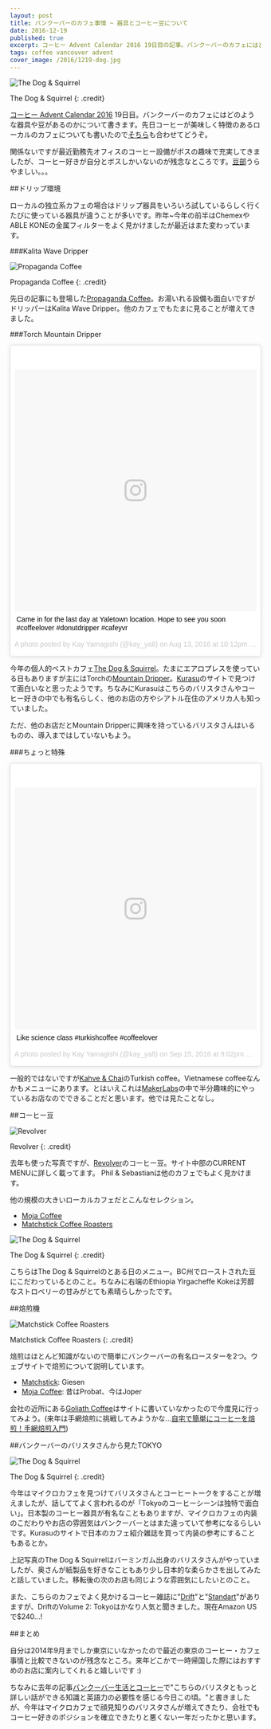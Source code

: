 ```yaml
---
layout: post
title: バンクーバーのカフェ事情 ~ 器具とコーヒー豆について
date: 2016-12-19
published: true
excerpt: コーヒー Advent Calendar 2016 19日目の記事。バンクーバーのカフェにはどのような器具や豆があるのかについて書きます。
tags: coffee vancouver advent
cover_image: /2016/1219-dog.jpg
---
```


![The Dog & Squirrel](/images/2016/1219-dog.jpg)

The Dog & Squirrel
{: .credit}

[コーヒー Advent Calendar 2016](http://www.adventar.org/calendars/1432) 19日目。バンクーバーのカフェにはどのような器具や豆があるのかについて書きます。先日コーヒーが美味しく特徴のあるローカルのカフェについても書いたので[そちら](/enjoy-cafe-and-coffee-in-vancouver/)も合わせてどうぞ。

関係ないですが最近勤務先オフィスのコーヒー設備がボスの趣味で充実してきましたが、コーヒー好きが自分とボスしかいないのが残念なところです。[豆部](http://www.urong-answer.org/2016/12/mame-club/)うらやましい。。。


##ドリップ環境

ローカルの独立系カフェの場合はドリップ器具をいろいろ試しているらしく行くたびに使っている器具が違うことが多いです。昨年~今年の前半はChemexやABLE KONEの金属フィルターをよく見かけましたが最近はまた変わっています。

###Kalita Wave Dripper

![Propaganda Coffee](/images/2016/1205-propaganda.jpg)

Propaganda Coffee
{: .credit}

先日の記事にも登場した[Propaganda Coffee](//www.propagandacoffee.ca/)。お湯いれる設備も面白いですがドリッパーはKalita Wave Dripper。他のカフェでもたまに見ることが増えてきました。

###Torch Mountain Dripper

<blockquote class="instagram-media" data-instgrm-captioned data-instgrm-version="7" style=" background:#FFF; border:0; border-radius:3px; box-shadow:0 0 1px 0 rgba(0,0,0,0.5),0 1px 10px 0 rgba(0,0,0,0.15); margin: 1px; max-width:658px; padding:0; width:99.375%; width:-webkit-calc(100% - 2px); width:calc(100% - 2px);"><div style="padding:8px;"> <div style=" background:#F8F8F8; line-height:0; margin-top:40px; padding:50.0% 0; text-align:center; width:100%;"> <div style=" background:url(data:image/png;base64,iVBORw0KGgoAAAANSUhEUgAAACwAAAAsCAMAAAApWqozAAAABGdBTUEAALGPC/xhBQAAAAFzUkdCAK7OHOkAAAAMUExURczMzPf399fX1+bm5mzY9AMAAADiSURBVDjLvZXbEsMgCES5/P8/t9FuRVCRmU73JWlzosgSIIZURCjo/ad+EQJJB4Hv8BFt+IDpQoCx1wjOSBFhh2XssxEIYn3ulI/6MNReE07UIWJEv8UEOWDS88LY97kqyTliJKKtuYBbruAyVh5wOHiXmpi5we58Ek028czwyuQdLKPG1Bkb4NnM+VeAnfHqn1k4+GPT6uGQcvu2h2OVuIf/gWUFyy8OWEpdyZSa3aVCqpVoVvzZZ2VTnn2wU8qzVjDDetO90GSy9mVLqtgYSy231MxrY6I2gGqjrTY0L8fxCxfCBbhWrsYYAAAAAElFTkSuQmCC); display:block; height:44px; margin:0 auto -44px; position:relative; top:-22px; width:44px;"></div></div> <p style=" margin:8px 0 0 0; padding:0 4px;"> <a href="https://www.instagram.com/p/BJE7F8MDAHH/" style=" color:#000; font-family:Arial,sans-serif; font-size:14px; font-style:normal; font-weight:normal; line-height:17px; text-decoration:none; word-wrap:break-word;" target="_blank">Came in for the last day at Yaletown location. Hope to see you soon #coffeelover #donutdripper #cafeyvr</a></p> <p style=" color:#c9c8cd; font-family:Arial,sans-serif; font-size:14px; line-height:17px; margin-bottom:0; margin-top:8px; overflow:hidden; padding:8px 0 7px; text-align:center; text-overflow:ellipsis; white-space:nowrap;">A photo posted by Kay Yamagishi (@kay_ya8) on <time style=" font-family:Arial,sans-serif; font-size:14px; line-height:17px;" datetime="2016-08-14T05:12:07+00:00">Aug 13, 2016 at 10:12pm PDT</time></p></div></blockquote> <script async defer src="//platform.instagram.com/en_US/embeds.js"></script>

今年の個人的ベストカフェ[The Dog & Squirrel](//www.thedogandsquirrel.com/)。たまにエアロプレスを使っている日もありますが主にはTorchの[Mountain Dripper](http://www.dodrip.net/mountain_dripper.html)。[Kurasu](//kurasu.kyoto/collections/all)のサイトで見つけて面白いなと思ったようです。ちなみにKurasuはこちらのバリスタさんやコーヒー好きの中でも有名らしく、他のお店の方やシアトル在住のアメリカ人も知っていました。

ただ、他のお店だとMountain Dripperに興味を持っているバリスタさんはいるものの、導入まではしていないもよう。

###ちょっと特殊

<blockquote class="instagram-media" data-instgrm-captioned data-instgrm-version="7" style=" background:#FFF; border:0; border-radius:3px; box-shadow:0 0 1px 0 rgba(0,0,0,0.5),0 1px 10px 0 rgba(0,0,0,0.15); margin: 1px; max-width:658px; padding:0; width:99.375%; width:-webkit-calc(100% - 2px); width:calc(100% - 2px);"><div style="padding:8px;"> <div style=" background:#F8F8F8; line-height:0; margin-top:40px; padding:50.0% 0; text-align:center; width:100%;"> <div style=" background:url(data:image/png;base64,iVBORw0KGgoAAAANSUhEUgAAACwAAAAsCAMAAAApWqozAAAABGdBTUEAALGPC/xhBQAAAAFzUkdCAK7OHOkAAAAMUExURczMzPf399fX1+bm5mzY9AMAAADiSURBVDjLvZXbEsMgCES5/P8/t9FuRVCRmU73JWlzosgSIIZURCjo/ad+EQJJB4Hv8BFt+IDpQoCx1wjOSBFhh2XssxEIYn3ulI/6MNReE07UIWJEv8UEOWDS88LY97kqyTliJKKtuYBbruAyVh5wOHiXmpi5we58Ek028czwyuQdLKPG1Bkb4NnM+VeAnfHqn1k4+GPT6uGQcvu2h2OVuIf/gWUFyy8OWEpdyZSa3aVCqpVoVvzZZ2VTnn2wU8qzVjDDetO90GSy9mVLqtgYSy231MxrY6I2gGqjrTY0L8fxCxfCBbhWrsYYAAAAAElFTkSuQmCC); display:block; height:44px; margin:0 auto -44px; position:relative; top:-22px; width:44px;"></div></div> <p style=" margin:8px 0 0 0; padding:0 4px;"> <a href="https://www.instagram.com/p/BKZxaIzhHsg/" style=" color:#000; font-family:Arial,sans-serif; font-size:14px; font-style:normal; font-weight:normal; line-height:17px; text-decoration:none; word-wrap:break-word;" target="_blank">Like science class #turkishcoffee #coffeelover</a></p> <p style=" color:#c9c8cd; font-family:Arial,sans-serif; font-size:14px; line-height:17px; margin-bottom:0; margin-top:8px; overflow:hidden; padding:8px 0 7px; text-align:center; text-overflow:ellipsis; white-space:nowrap;">A photo posted by Kay Yamagishi (@kay_ya8) on <time style=" font-family:Arial,sans-serif; font-size:14px; line-height:17px;" datetime="2016-09-16T04:02:56+00:00">Sep 15, 2016 at 9:02pm PDT</time></p></div></blockquote>

一般的ではないですが[Kahve & Chai](//www.facebook.com/kahvechai/)のTurkish coffee。Vietnamese coffeeなんかもメニューにあります。とはいえこれは[MakerLabs](//www.makerlabs.com/)の中で半分趣味的にやっているお店なのでできることだと思います。他では見たことなし。

##コーヒー豆

![Revolver](/images/2015/1222-revolver.jpg)

Revolver
{: .credit}

去年も使った写真ですが、[Revolver](http://revolvercoffee.ca/home/)のコーヒー豆。サイト中部のCURRENT MENUに詳しく載ってます。 Phil & Sebastianは他のカフェでもよく見かけます。

他の規模の大きいローカルカフェだとこんなセレクション。

- [Moja Coffee](//www.mojacoffee.com/online-store/)
- [Matchstick Coffee Roasters](//matchstickyvr.com/collections/coffee)

![The Dog & Squirrel](/images/2016/1219-dog2.jpg)

The Dog & Squirrel
{: .credit}

こちらはThe Dog & Squirrelのとある日のメニュー。BC州でローストされた豆にこだわっているとのこと。ちなみに右端のEthiopia Yirgacheffe Kokeは芳醇なストロベリーの甘みがとても素晴らしかったです。

##焙煎機

![Matchstick Coffee Roasters](/images/2016/1219-matchstick.jpg)

Matchstick Coffee Roasters
{: .credit}

焙煎はほとんど知識がないので簡単にバンクーバーの有名ロースターを2つ。ウェブサイトで焙煎について説明しています。

- [Matchstick](//matchstickyvr.com/pages/roast-profiling): Giesen
- [Moja Coffee](//www.mojacoffee.com/roasting-process/): 昔はProbat、今はJoper

会社の近所にある[Goliath Coffee](//goliathcoffee.com/)はサイトに書いていなかったので今度見に行ってみよう。(来年は手網焙煎に挑戦してみようかな...[自宅で簡単にコーヒーを焙煎！手網焙煎入門](http://katoshin.jp/coffee/46/))

##バンクーバーのバリスタさんから見たTOKYO

![The Dog & Squirrel](/images/2016/1205-dog.jpg)

The Dog & Squirrel
{: .credit}

今年はマイクロカフェを見つけてバリスタさんとコーヒートークをすることが増えましたが、話しててよく言われるのが「Tokyoのコーヒーシーンは独特で面白い」。日本製のコーヒー器具が有名なこともありますが、マイクロカフェの内装のこだわりやお店の雰囲気はバンクーバーとはまた違っていて参考になるらしいです。Kurasuのサイトで日本のカフェ紹介雑誌を買って内装の参考にすることもあるとか。

上記写真のThe Dog & Squirrelはバーミンガム出身のバリスタさんがやっていましたが、奥さんが紙製品を好きなこともあり少し日本的な柔らかさを出してみたと話していました。移転後の次のお店も同じような雰囲気にしたいとのこと。

また、こちらのカフェでよく見かけるコーヒー雑誌に"[Drift](//driftmag.com/)"と"[Standart](//standartmag.com/)"がありますが、DriftのVolume 2: Tokyoはかなり人気と聞きました。現在Amazon USで$240...!

##まとめ

自分は2014年9月までしか東京にいなかったので最近の東京のコーヒー・カフェ事情と比較できないのが残念なところ。来年どこかで一時帰国した際にはおすすめのお店に案内してくれると嬉しいです :)

ちなみに去年の記事[バンクーバー生活とコーヒー](/vancouver-coffee-life/)で"こちらのバリスタともっと詳しい話ができる知識と英語力の必要性を感じる今日この頃。"と書きましたが、今年はマイクロカフェで顔見知りのバリスタさんが増えてきたり、会社でもコーヒー好きのポジションを確立できたりと悪くない一年だったかと思います。


